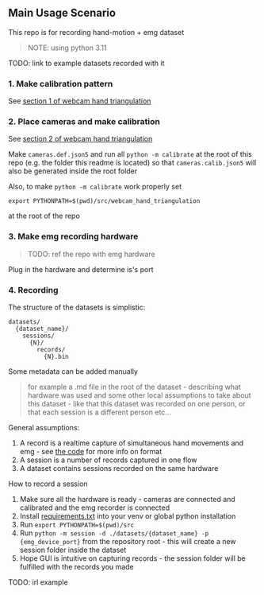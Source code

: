 ## Main Usage Scenario

This repo is for recording hand-motion + emg dataset

> NOTE: using python 3.11

TODO: link to example datasets recorded with it

### 1. Make calibration pattern

See [section 1 of webcam hand triangulation](src/webcam_hand_triangulation/README.md#1-make-calibration-pattern)

### 2. Place cameras and make calibration

See [section 2 of webcam hand triangulation](src/webcam_hand_triangulation/README.md#2-place-cameras-and-make-calibration)

Make `cameras.def.json5` and run all `python -m calibrate` at the root of this repo (e.g. the folder this readme is located)
so that `cameras.calib.json5` will also be generated inside the root folder

Also, to make `python -m calibrate` work properly set
```
export PYTHONPATH=$(pwd)/src/webcam_hand_triangulation
```
at the root of the repo

### 3. Make emg recording hardware

> TODO: ref the repo with emg hardware

Plug in the hardware and determine is's port

### 4. Recording

The structure of the datasets is simplistic:
```
datasets/
  {dataset_name}/
    sessions/
      {N}/
        records/
          {N}.bin
```

Some metadata can be added manually
> for example a .md file in the root of the dataset - describing what hardware was used and some other local assumptions to take about this dataset - like that this dataset was recorded on one person, or that each session is a different person etc...

General assumptions:
1. A record is a realtime capture of simultaneous hand movements and emg - see [the code](src/session/hand_emg_record.py) for more info on format
2. A session is a number of records captured in one flow
3. A dataset contains sessions recorded on the same hardware

How to record a session
1. Make sure all the hardware is ready - cameras are connected and calibrated and the emg recorder is connected
2. Install [requirements.txt](src/session/requirements.txt) into your venv or global python installation
2. Run `export PYTHONPATH=$(pwd)/src`
3. Run `python -m session -d ./datasets/{dataset_name} -p {emg_device_port}` from the repository root - this will create a new session folder inside the dataset
4. Hope GUI is intuitive on capturing records - the session folder will be fulfilled with the records you made

TODO: irl example